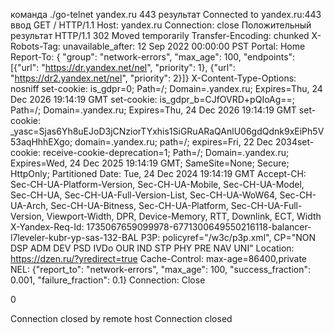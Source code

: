 команда
./go-telnet yandex.ru 443
результат
Connected to yandex.ru:443
ввод
GET / HTTP/1.1
Host: yandex.ru
Connection: close
Положительный результат
HTTP/1.1 302 Moved temporarily
Transfer-Encoding: chunked
X-Robots-Tag: unavailable_after: 12 Sep 2022 00:00:00 PST
Portal: Home
Report-To: { "group": "network-errors", "max_age": 100, "endpoints": [{"url": "https://dr.yandex.net/nel", "priority": 1}, {"url": "https://dr2.yandex.net/nel", "priority": 2}]}
X-Content-Type-Options: nosniff
set-cookie: is_gdpr=0; Path=/; Domain=.yandex.ru; Expires=Thu, 24 Dec 2026 19:14:19 GMT
set-cookie: is_gdpr_b=CJfOVRD+pQIoAg==; Path=/; Domain=.yandex.ru; Expires=Thu, 24 Dec 2026 19:14:19 GMT
set-cookie: _yasc=Sjas6Yh8uEJoD3jCNziorTYxhis1SiGRuARaQAnlU06gdQdnk9xEiPh5V53aqHhhEXgo; domain=.yandex.ru; path=/; expires=Fri, 22 Dec 2034set-cookie: receive-cookie-deprecation=1; Path=/; Domain=.yandex.ru; Expires=Wed, 24 Dec 2025 19:14:19 GMT; SameSite=None; Secure; HttpOnly; Partitioned
Date: Tue, 24 Dec 2024 19:14:19 GMT
Accept-CH: Sec-CH-UA-Platform-Version, Sec-CH-UA-Mobile, Sec-CH-UA-Model, Sec-CH-UA, Sec-CH-UA-Full-Version-List, Sec-CH-UA-WoW64, Sec-CH-UA-Arch, Sec-CH-UA-Bitness, Sec-CH-UA-Platform, Sec-CH-UA-Full-Version, Viewport-Width, DPR, Device-Memory, RTT, Downlink, ECT, Width       
X-Yandex-Req-Id: 1735067659099978-6771300649550216118-balancer-l7leveler-kubr-yp-sas-132-BAL
P3P: policyref="/w3c/p3p.xml", CP="NON DSP ADM DEV PSD IVDo OUR IND STP PHY PRE NAV UNI"
Location: https://dzen.ru/?yredirect=true
Cache-Control: max-age=86400,private
NEL: {"report_to": "network-errors", "max_age": 100, "success_fraction": 0.001, "failure_fraction": 0.1}
Connection: Close

0


Connection closed by remote host
Connection closed

